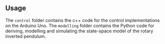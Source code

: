 ## Usage
The ```control``` folder contains the c++ code for the control implementations on the Arduino Uno.
The ```modelling``` folder contains the Python code for deriving, modelling and simulating the state-space model of the rotary inverted pendulum.